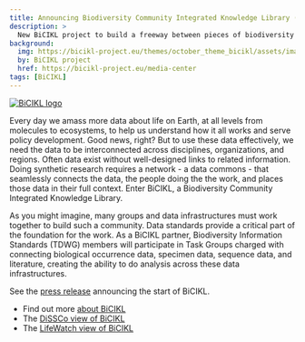 ```yaml
---
title: Announcing Biodiversity Community Integrated Knowledge Library (BiCIKL)
description: >
  New BiCIKL project to build a freeway between pieces of biodiversity knowledge.
background:
  img: https://bicikl-project.eu/themes/october_theme_bicikl/assets/images/visual_guide.jpg
  by: BiCIKL project
  href: https://bicikl-project.eu/media-center
tags: [BiCIKL] 
---
```


[![BiCIKL logo](https://static.tdwg.org/sponsors/bicikl_logo_full_mixed_on-black_w600.png)](https://bicikl-project.eu)

Every day we amass more data about life on Earth, at all levels from molecules to ecosystems, to help us understand how it all works and serve policy development. Good news, right? But to use these data effectively, we need the data to be interconnected across disciplines, organizations, and regions. Often data exist without well-designed links to related information. Doing synthetic research requires a network - a data commons - that seamlessly connects the data, the people doing the the work, and places those data in their full context. Enter BiCIKL, a Biodiversity Community Integrated Knowledge Library.

As you might imagine, many groups and data infrastructures must work together to build such a community. Data standards provide a critical part of the foundation for the work. As a BiCIKL partner, Biodiversity Information Standards (TDWG) members will participate in Task Groups charged with connecting biological occurrence data, specimen data, sequence data, and literature, creating the ability to do analysis across these data infrastructures.

See the [press release](https://bicikl-project.eu/news/new-bicikl-project) announcing the start of BiCIKL.

- Find out more [about BiCIKL](https://bicikl-project.eu/about)
- The [DiSSCo view of BiCIKL](https://www.dissco.eu/bicikl/)
- The [LifeWatch view of BiCIKL](https://www.lifewatch.eu/2021/10/07/new-bicikl-project-to-build-a-freeway-between-pieces-of-biodiversity-knowledge/)
